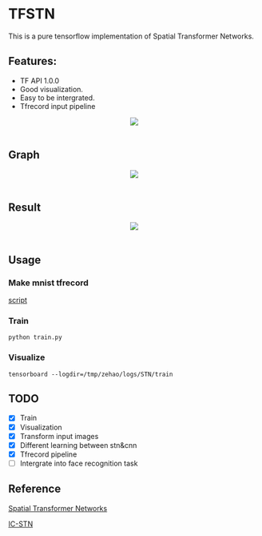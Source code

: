 # TFSTN
This is a pure tensorflow implementation of Spatial Transformer Networks.

## Features:
- TF API 1.0.0
- Good visualization.
- Easy to be intergrated.
- Tfrecord input pipeline

<div align="center">
  <img src="http://i.imgur.com/gfqLV3f.png"><br><br>
</div>

## Graph
<div align="center">
<img src="https://github.com/Zehaos/TFSTN/blob/master/graph.png"><br><br>
</div>

## Result
<div align="center">
<img src="https://github.com/Zehaos/TFSTN/blob/master/img_summary.png"><br><br>
</div>

## Usage

### Make mnist tfrecord
[script](https://github.com/Zehaos/learn-tensorflow/blob/master/make_tfrecord.py)

### Train
```
python train.py
```

### Visualize
```
tensorboard --logdir=/tmp/zehao/logs/STN/train
```

## TODO
- [x] Train
- [x] Visualization
- [x] Transform input images
- [x] Different learning between stn&cnn
- [x] Tfrecord pipeline
- [ ] Intergrate into face recognition task

## Reference
[Spatial Transformer Networks](https://arxiv.org/pdf/1506.02025.pdf)

[IC-STN](https://github.com/ericlin79119/IC-STN)
